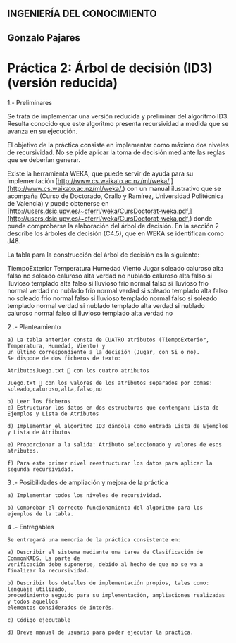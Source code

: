 ## INGENIERÍA DEL CONOCIMIENTO

## Gonzalo Pajares

# Práctica 2: Árbol de decisión (ID3) (versión reducida)

1.- Preliminares

Se trata de implementar una versión reducida y preliminar del algoritmo ID3. Resulta conocido que este
algoritmo presenta recursividad a medida que se avanza en su ejecución.

El objetivo de la práctica consiste en implementar como máximo dos niveles de recursividad. No se pide
aplicar la toma de decisión mediante las reglas que se deberían generar.

Existe la herramienta WEKA, que puede servir de ayuda para su implementación
[http://www.cs.waikato.ac.nz/ml/weka/,](http://www.cs.waikato.ac.nz/ml/weka/,) con un manual ilustrativo que se acompaña (Curso de Doctorado,
Orallo y Ramírez, Universidad Politécnica de Valencia) y puede obtenerse en
[http://users.dsic.upv.es/~cferri/weka/CursDoctorat-weka.pdf,](http://users.dsic.upv.es/~cferri/weka/CursDoctorat-weka.pdf,) donde puede comprobarse la elaboración del
árbol de decisión. En la sección 2 describe los árboles de decisión (C4.5), que en WEKA se identifican
como J48.

La tabla para la construcción del árbol de decisión es la siguiente:

TiempoExterior Temperatura Humedad Viento Jugar
soleado caluroso alta falso no
soleado caluroso alta verdad no
nublado caluroso alta falso si
lluvioso templado alta falso si
lluvioso frio normal falso si
lluvioso frio normal verdad no
nublado frio normal verdad si
soleado templado alta falso no
soleado frio normal falso si
lluvioso templado normal falso si
soleado templado normal verdad si
nublado templado alta verdad si
nublado caluroso normal falso si
lluvioso templado alta verdad no

2 .- Planteamiento

```
a) La tabla anterior consta de CUATRO atributos (TiempoExterior, Temperatura, Humedad, Viento) y
un último correspondiente a la decisión (Jugar, con Si o no).
Se dispone de dos ficheros de texto:
```
```
AtributosJuego.txt  con los cuatro atributos
```
```
Juego.txt  con los valores de los atributos separados por comas: soleado,caluroso,alta,falso,no
```

```
b) Leer los ficheros
c) Estructurar los datos en dos estructuras que contengan: Lista de Ejemplos y Lista de Atributos
```
```
d) Implementar el algoritmo ID3 dándole como entrada Lista de Ejemplos y Lista de Atributos
```
```
e) Proporcionar a la salida: Atributo seleccionado y valores de esos atributos.
```
```
f) Para este primer nivel reestructurar los datos para aplicar la segunda recursividad.
```
3 .- Posibilidades de ampliación y mejora de la práctica

```
a) Implementar todos los niveles de recursividad.
```
```
b) Comprobar el correcto funcionamiento del algoritmo para los ejemplos de la tabla.
```
4 .- Entregables

```
Se entregará una memoria de la práctica consistente en:
```
```
a) Describir el sistema mediante una tarea de Clasificación de CommonKADS. La parte de
verificación debe suponerse, debido al hecho de que no se va a finalizar la recursividad.
```
```
b) Describir los detalles de implementación propios, tales como: lenguaje utilizado,
procedimiento seguido para su implementación, ampliaciones realizadas y todos aquellos
elementos considerados de interés.
```
```
c) Código ejecutable
```
```
d) Breve manual de usuario para poder ejecutar la práctica.
```